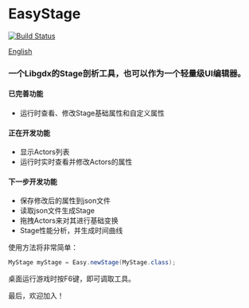 # EasyStage

[![Build Status](https://travis-ci.org/AyoCrazy/EasyStage.svg?branch=master)](https://travis-ci.org/AyoCrazy/EasyStage)

[English](https://github.com/AyoCrazy/EasyStage/blob/master/README_EN.md)
### 一个Libgdx的Stage剖析工具，也可以作为一个轻量级UI编辑器。
#### 已完善功能
* 运行时查看、修改Stage基础属性和自定义属性

#### 正在开发功能
* 显示Actors列表
* 运行时实时查看并修改Actors的属性

#### 下一步开发功能
* 保存修改后的属性到json文件
* 读取json文件生成Stage
* 拖拽Actors来对其进行基础变换
* Stage性能分析，并生成时间曲线


使用方法将非常简单：
``` java
MyStage myStage = Easy.newStage(MyStage.class);
```
桌面运行游戏时按F6键，即可调取工具。



最后，欢迎加入！
